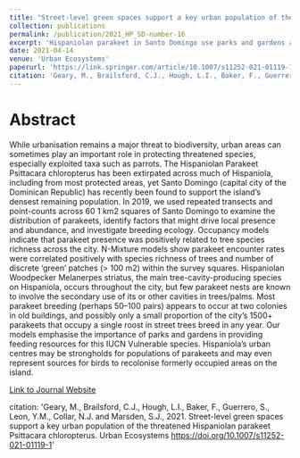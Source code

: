 ```yaml
---
title: "Street-level green spaces support a key urban population of the threatened Hispaniolan parakeet Psittacara chloropterus"
collection: publications
permalink: /publication/2021_HP_SD-number-16
excerpt: 'Hispaniolan parakeet in Santo Domingo use parks and gardens as feeding resources rather than large greenspaces'
date: 2021-04-14
venue: 'Urban Ecosystems'
paperurl: 'https://link.springer.com/article/10.1007/s11252-021-01119-1'
citation: 'Geary, M., Brailsford, C.J., Hough, L.I., Baker, F., Guerrero, S., Leon, Y.M., Collar, N.J. and Marsden, S.J., 2021. Street-level green spaces support a key urban population of the threatened Hispaniolan parakeet Psittacara chloropterus. Urban Ecosystems https://doi.org/10.1007/s11252-021-01119-1'
---
```

# Abstract

While urbanisation remains a major threat to biodiversity, urban areas can sometimes play an important role in protecting threatened species, especially exploited taxa such as parrots. The Hispaniolan Parakeet Psittacara chloropterus has been extirpated across much of Hispaniola, including from most protected areas, yet Santo Domingo (capital city of the Dominican Republic) has recently been found to support the island’s densest remaining population. In 2019, we used repeated transects and point-counts across 60 1 km2 squares of Santo Domingo to examine the distribution of parakeets, identify factors that might drive local presence and abundance, and investigate breeding ecology. Occupancy models indicate that parakeet presence was positively related to tree species richness across the city. N-Mixture models show parakeet encounter rates were correlated positively with species richness of trees and number of discrete ‘green’ patches (> 100 m2) within the survey squares. Hispaniolan Woodpecker Melanerpes striatus, the main tree-cavity-producing species on Hispaniola, occurs throughout the city, but few parakeet nests are known to involve the secondary use of its or other cavities in trees/palms. Most parakeet breeding (perhaps 50–100 pairs) appears to occur at two colonies in old buildings, and possibly only a small proportion of the city’s 1500+ parakeets that occupy a single roost in street trees breed in any year. Our models emphasise the importance of parks and gardens in providing feeding resources for this IUCN Vulnerable species. Hispaniola’s urban centres may be strongholds for populations of parakeets and may even represent sources for birds to recolonise formerly occupied areas on the island.

[Link to Journal Website](https://link.springer.com/article/10.1007/s11252-021-01119-1)

citation: 'Geary, M., Brailsford, C.J., Hough, L.I., Baker, F., Guerrero, S., Leon, Y.M., Collar, N.J. and Marsden, S.J., 2021. Street-level green spaces support a key urban population of the threatened Hispaniolan parakeet Psittacara chloropterus. Urban Ecosystems https://doi.org/10.1007/s11252-021-01119-1'
